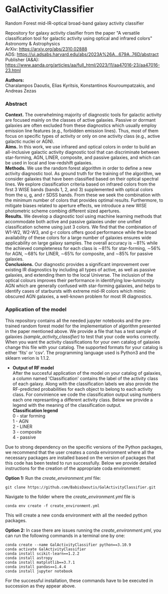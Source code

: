 # GalActivityClassifier
Random Forest mid-IR-optical broad-band galaxy activity classifier

Repository for galaxy activity clasifier from the paper "A versatile classification tool for galactic activity using optical and infrared colors"\
Astronomy & Astrophysics\
ArXiv: https://arxiv.org/abs/2310.02888 \
ADS: https://ui.adsabs.harvard.edu/abs/2023A%26A...679A..76D/abstract \
Publisher (A&A): https://www.aanda.org/articles/aa/full_html/2023/11/aa47016-23/aa47016-23.html

**Authors:**\
Charalampos Daoutis, Elias Kyritsis, Konstantinos Kouroumpatzakis, and Andreas Zezas

### Abstract 
**Context.**  The overwhelming majority of diagnostic tools for galactic activity are focused mainly on the classes of active galaxies.
Passive or dormant galaxies are often excluded from these diagnostics which usually employ emission line features (e.g., forbidden
emission lines). Thus, most of them focus on specific types of activity or only on one activity class (e.g., active galactic nuclei or
AGN). \
**Aims.** In this work, we use infrared and optical colors in order to build an all-inclusive galactic activity diagnostic tool that can
discriminate between star-forming, AGN, LINER, composite, and passive galaxies, and which can be used in local and low-redshift
galaxies. \
**Methods.** We use the random forest algorithm in order to define a new activity diagnostic tool. As ground truth for the training of the
algorithm, we consider galaxies that have been classified based on their optical spectral lines. We explore classification criteria based
on infrared colors from the first 3 WISE bands (bands 1, 2, and 3) supplemented with optical colors from the u, g, and r SDSS bands.
From these we seek the combination with the minimum number of colors that provides optimal results. Furthermore, to mitigate
biases related to aperture effects, we introduce a new WISE photometric scheme combing different sized apertures. \
**Results.** We develop a diagnostic tool using machine learning methods that accommodate both active and passive galaxies under
one unified classification scheme using just 3 colors. We find that the combination of W1-W2, W2-W3, and g-r colors offers good
performance while the broad availability of these colors for a large number of galaxies ensures wide applicability on large galaxy
samples. The overall accuracy is ∼81% while the achieved completeness for each class is ∼81% for star-forming, ∼56% for AGN,
∼68% for LINER, ∼65% for composite, and ∼85% for passive galaxies. \
**Conclusions.** Our diagnostic provides a significant improvement over existing IR diagnostics by including all types of active,
as well as passive galaxies, and extending them to the local Universe. The inclusion of the optical colours improves their
performance in identifying low-luminosity AGN which are generally confused with star-forming galaxies, and helps to identify
cases of starbursts with extreme mid-IR colors which mimic obscured AGN galaxies, a well-known problem for most IR
diagnostics.

### Application of the model
This repository contains all the needed jupyter notebooks and the pre-trained random forest model for the implementation of algorithm presented in the paper mentioned above. We provide a file that has a test sample of galaxies *(sample_activity_classifier)* to test that your code works correctly. When you want the activity classifications for your own catalog of galaxies change this file with your catalog. The supported formats for your catalog is either 'fits' or 'csv'. The programming language used is Python3 and the sklearn verion is 1.1.2. 
- **Output of RF model**\
After the succesful application of the model on your catalog of galaxies, a column named 'Classification' contains the label of the activity class of each galaxy. Along with the classification labels we also provide the RF-predicted probabilities for each object to belong to each activity class. For convinience we code the classification output using numbers each one represanting a different activity class. Below we provide a legend with the meaning of the classification output. \
**Classification legend** \
0 - star forming \
1 - AGN \
2 - LINER \
3 - composite \
4 - passive 

Due to strong dependency on the specific versions of the Python packages, we recommend that the user creates a conda environment where all the necessary packages are installed based on the version of packages that this code has been tested to run successfully. Below we provide detailed instructions for the creation of the appropriate coda environment:

**Option 1:**
Run the *create_environment.yml* file:
```
git clone https://github.com/BabisDaoutis/GalActivityClassifier.git
```
Navigate to the folder where the *create_environment.yml* file is
```
conda env create -f create_environment.yml
```
This will create a new conda environment with all the needed python packages.

**Option 2:**
In case there are issues running the *create_environment.yml*, you can run the following commands in a terminal one by one:

```
conda create --name GalActivityClassifier python==3.10.9
conda activate GalActivityClassifier
conda install scikit-learn==1.2.2
conda install astropy
conda install matplotlib==3.7.1
conda install pandas==1.4.4
conda install jupyter notebook
```
For the successful installation, these commands have to be executed in succession as they appear above.
